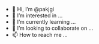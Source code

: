 - 👋 Hi, I’m @pakjgi
- 👀 I’m interested in ...
- 🌱 I’m currently learning ...
- 💞️ I’m looking to collaborate on ...
- 📫 How to reach me ...

<!---
pakjgi/pakjgi is a ✨ special ✨ repository because its `README.md` (this file) appears on your GitHub profile.
You can click the Preview link to take a look at your changes.
--->

